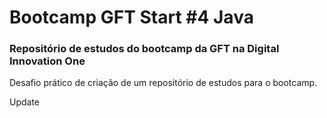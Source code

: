 # Bootcamp GFT Start #4 Java
### Repositório de estudos do bootcamp da GFT na Digital Innovation One
Desafio prático de criação de um repositório de estudos para o bootcamp.

Update 
